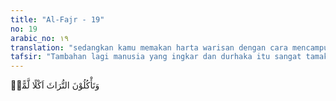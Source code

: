 ```yaml
---
title: "Al-Fajr - 19"
no: 19
arabic_no: ١٩
translation: "sedangkan kamu memakan harta warisan dengan cara mencampurbaurkan (yang halal dan yang haram),"
tafsir: "Tambahan lagi manusia yang ingkar dan durhaka itu sangat tamak. Mereka tega merampas harta warisan yang menjadi hak anak yatim secara akal-akalan, misalnya mencampurkannya ke dalam kekayaan mereka lalu menyatakan bahwa yang mereka makan adalah harta mereka sendiri."
---
```


وَتَأْكُلُوْنَ التُّرَاثَ اَكْلًا لَّمًّاۙ
